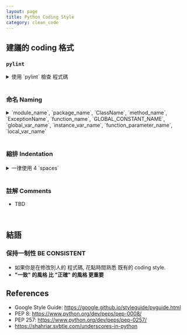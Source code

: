 ```yaml
---
layout: page
title: Python Coding Style
category: clean_code
---
```


## 建議的 coding 格式

### `pylint`
<details><summary markdown="span">使用 `pylint` 檢查 程式碼</summary>
  
* 透過 `pip install pylint` 安裝
* `pylint XXX.py` 執行
* `pylint` 並非完美, 僅是一個輔助工具. 你應該事情況
  * 修改程式碼
  * 將部分報錯 加入 ignore list (過多報錯, 可能導致你忽略真正需要修改的資訊)
</details><br/>

### 命名 Naming
<details><summary markdown="span">`module_name`, `package_name`, `ClassName`, `method_name`, `ExceptionName`, `function_name`, `GLOBAL_CONSTANT_NAME`, `global_var_name`, `instance_var_name`, `function_parameter_name`, `local_var_name`</summary>
  
#### 不允許採用
* 單一字元名稱 single character names (e.g. `a`, `b`, `c`)
  * counters 或 iterators 除外, 通常使用 `i`, `j`, `k`
* 在 package/module name 中使用 dashes(`-`)
  * e.g. 創建一個module 叫做 `calculate-histogram.py`
* 前後雙底線 `__double_leading_and_trailing_underscore__`
  * 為Python內部保留 reserved by Python

#### 慣例 Convention
* `internal`: 僅使用於某module 或 以protected/private的形式存於某class的 變數或函示
* 前綴單底線(`_`): 僅 慣例上代表, 該 變數或函示 為 internal 使用
  * 前綴單底線 不具備實際 internal 效應, 僅特殊情況下提供 internal 保護
  * e.g. 在 `import * from` 時不會出現
* 前綴雙底線(`__`): 對 編譯器interpreter 有實際意義, 將使 變數或函示 變成 internal
  * 舉下面例子, ref: <https://shahriar.svbtle.com/underscores-in-python>
 
    ```python
    >>> class A(object):
    ...     def _internal_use(self):
    ...         pass
    ...     def __method_name(self):
    ...         pass
    ... 
    >>> dir(A())
    ['_A__method_name', ..., '_internal_use']
    ```
    可以發現 前綴雙底線 `__method_name` 將被編譯器 自動取代成 `_A__method_name`<br/>
    這在處理 繼承 inherit 時是有幫助的
  
    ```python
    >>> class B(A):
    ...     def __method_name(self):
    ...         pass
    ... 
    >>> dir(B())
    ['_A__method_name', '_B__method_name', ..., '_internal_use']
    ```
* class 名稱 使用 `CapWords`, module 名稱 使用 `lower_with_under.py`
  * e.g. 避免出現 `from StringIO import StringIO` 的尷尬情況

#### 命名表格Naming Table
  Type | Public | Internal
  --- | --- | ---
  Packages | snake_case	| 
  Modules | snake_case | _snake_case
  Classes | CapWords | _CapWords
  Exceptions | CapWords | 
  Functions | snake_case() | _snake_case()
  Global/Class Constants | CAPS_WITH_UNDER | _CAPS_WITH_UNDER
  Global/Class Variables | lower_with_under | _snake_case
  Instance Variables | snake_case | _snake_case (protected) or __snake_case (private)
  Method Names | snake_case() | _snake_case() (protected) or __snake_case() (private)
  Function/Method Params | snake_case | 
  Local Variables | snake_case | 
</details><br/>

### 縮排 Indentation
<details><summary markdown="span">一律使用 4 `spaces`</summary>
  
* 永遠不可將 `tabs` 跟 `spaces` 混用
* 當需要以 多行 表示程式碼時, 可以考慮以下兩種方案
  * 使用 4 `spaces` 做縮排開頭
  * 使用 垂直方向 對齊

```python
YES:   # Aligned with opening delimiter
       foo = long_function_name(var_one, var_two,
                                var_three, var_four)

       # Aligned with opening delimiter in a dictionary
       foo = {
           long_dictionary_key: value1 +
                                value2,
           ...
       }

       # 4-space hanging indent; nothing on first line
       foo = long_function_name(
           var_one, var_two, var_three,
           var_four)

       # 4-space hanging indent in a dictionary
       foo = {
           long_dictionary_key:
               long_dictionary_value,
           ...
       }
```
```python
NO:    # Stuff on first line forbidden
       foo = long_function_name(var_one, var_two,
           var_three, var_four)

       # 2-space hanging indent forbidden
       foo = long_function_name(
         var_one, var_two, var_three,
         var_four)

       # No hanging indent in a dictionary
       foo = {
           long_dictionary_key:
               long_dictionary_value,
               ...
       }
```


</details><br/>

### 註解 Comments
* TBD
<br/>

## 結語
### **保持一制性 BE CONSISTENT**
* 如果你是在修改別人的 程式碼, 花點時間熟悉 既有的 coding style.
* **"一致" 的風格 比 "正確" 的風格 更重要**


## References
* Google Style Guide: <https://google.github.io/styleguide/pyguide.html>
* PEP 8: <https://www.python.org/dev/peps/pep-0008/>
* PEP 257: <https://www.python.org/dev/peps/pep-0257/>
* <https://shahriar.svbtle.com/underscores-in-python>
